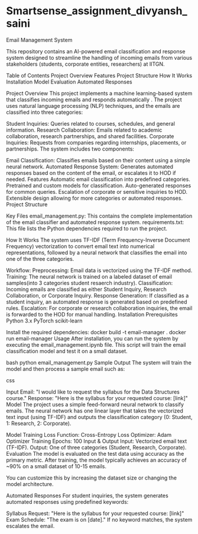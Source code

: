 # Smartsense_assignment_divyansh_saini
Email Management System


This repository contains an AI-powered email classification and response system designed to streamline the handling of incoming emails from various stakeholders (students, corporate entities, researchers) at IITGN.

Table of Contents
Project Overview
Features
Project Structure
How It Works
Installation
Model
Evaluation
Automated Responses

Project Overview
This project implements a machine learning-based system that classifies incoming emails and responds automatically . The project uses natural language processing (NLP) techniques, and the emails are classified into three categories:

Student Inquiries: Queries related to courses, schedules, and general information.
Research Collaboration: Emails related to academic collaboration, research partnerships, and shared facilities.
Corporate Inquiries: Requests from companies regarding internships, placements, or partnerships.
The system includes two components:

Email Classification: Classifies emails based on their content using a simple neural network.
Automated Response System: Generates automated responses based on the content of the email, or escalates it to HOD if needed.
Features
Automatic email classification into predefined categories.
Pretrained and custom models for classification.
Auto-generated responses for common queries.
Escalation of corporate or sensitive inquiries to HOD.
Extensible design allowing for more categories or automated responses.
Project Structure

Key Files
email_management.py: This contains the complete implementation of the email classifier and automated response system.
requirements.txt: This file lists the Python dependencies required to run the project.

How It Works
The system uses TF-IDF (Term Frequency-Inverse Document Frequency) vectorization to convert email text into numerical representations, followed by a neural network that classifies the email into one of the three categories.

Workflow:
Preprocessing: Email data is vectorized using the TF-IDF method.
Training: The neural network is trained on a labeled dataset of email samples(into 3 categories student resaerch industry).
Classification: Incoming emails are classified as either Student Inquiry, Research Collaboration, or Corporate Inquiry.
Response Generation: If classified as a student inquiry, an automated response is generated based on predefined rules.
Escalation: For corporate or research collaboration inquiries, the email is forwarded to the HOD for manual handling.
Installation
Prerequisites
Python 3.x
PyTorch
scikit-learn


Install the required dependencies:
docker build -t email-manager .
docker run email-manager
Usage
After installation, you can run the system by executing the email_management.ipynb file. This script will train the email classification model and test it on a small dataset.

bash
python email_management.py
Sample Output
The system will train the model and then process a sample email such as:

css

Input Email: "I would like to request the syllabus for the Data Structures course."
Response: "Here is the syllabus for your requested course: [link]"
Model
The project uses a simple feed-forward neural network to classify emails. The neural network has one linear layer that takes the vectorized text input (using TF-IDF) and outputs the classification category (0: Student, 1: Research, 2: Corporate).

Model Training
Loss Function: Cross-Entropy Loss
Optimizer: Adam Optimizer
Training Epochs: 100
Input & Output
Input: Vectorized email text (TF-IDF).
Output: One of three categories (Student, Research, Corporate).
Evaluation
The model is evaluated on the test data using accuracy as the primary metric. After training, the model typically achieves an accuracy of ~90% on a small dataset of 10-15 emails.

You can customize this by increasing the dataset size or changing the model architecture.

Automated Responses
For student inquiries, the system generates automated responses using predefined keywords:

Syllabus Request: "Here is the syllabus for your requested course: [link]"
Exam Schedule: "The exam is on [date]."
If no keyword matches, the system escalates the email.

